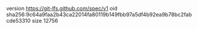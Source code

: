 version https://git-lfs.github.com/spec/v1
oid sha256:9c64a9faa2b43ca22014fa80119b149fbb97a5df4b92ea9b78bc2fabcde53310
size 12756
